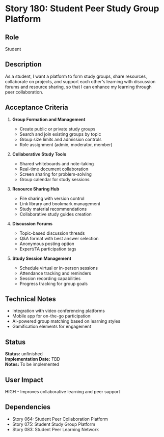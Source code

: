 # Story 180: Student Peer Study Group Platform

## Role
Student

## Description
As a student, I want a platform to form study groups, share resources, collaborate on projects, and support each other's learning with discussion forums and resource sharing, so that I can enhance my learning through peer collaboration.

## Acceptance Criteria
1. **Group Formation and Management**
   - Create public or private study groups
   - Search and join existing groups by topic
   - Group size limits and admission controls
   - Role assignment (admin, moderator, member)

2. **Collaborative Study Tools**
   - Shared whiteboards and note-taking
   - Real-time document collaboration
   - Screen sharing for problem-solving
   - Group calendar for study sessions

3. **Resource Sharing Hub**
   - File sharing with version control
   - Link library and bookmark management
   - Study material recommendations
   - Collaborative study guides creation

4. **Discussion Forums**
   - Topic-based discussion threads
   - Q&A format with best answer selection
   - Anonymous posting option
   - Expert/TA participation tags

5. **Study Session Management**
   - Schedule virtual or in-person sessions
   - Attendance tracking and reminders
   - Session recording capabilities
   - Progress tracking for group goals

## Technical Notes
- Integration with video conferencing platforms
- Mobile app for on-the-go participation
- AI-powered group matching based on learning styles
- Gamification elements for engagement


## Status
**Status:** unfinished  
**Implementation Date:** TBD  
**Notes:** To be implemented
## User Impact
HIGH - Improves collaborative learning and peer support

## Dependencies
- Story 064: Student Peer Collaboration Platform
- Story 075: Student Study Group Platform
- Story 083: Student Peer Learning Network
